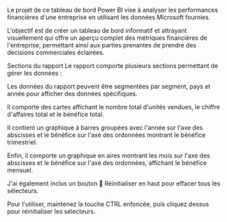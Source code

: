 
Le projet de ce tableau de bord Power BI vise à analyser les performances financières d'une entreprise en utilisant les données Microsoft fournies.

L'objectif est de créer un tableau de bord informatif et attrayant visuellement qui offre un aperçu complet des métriques financières de l'entreprise, permettant ainsi aux parties prenantes de prendre des décisions commerciales éclairées.

Sections du rapport
Le rapport comporte plusieurs sections permettant de gérer les données :

Les données du rapport peuvent être segmentées par segment, pays et année pour afficher des données spécifiques.

Il comporte des cartes affichant le nombre total d'unités vendues, le chiffre d'affaires total et le bénéfice total.

Il contient un graphique à barres groupées avec l'année sur l'axe des abscisses et le bénéfice sur l'axe des ordonnées montrant le bénéfice trimestriel.

Enfin, il comporte un graphique en aires montrant les mois sur l'axe des abscisses et le bénéfice sur l'axe des ordonnées, affichant le bénéfice mensuel.

J'ai également inclus un bouton 🔄 Réinitialiser en haut pour effacer tous les sélecteurs.

Pour l'utiliser, maintenez la touche CTRL enfoncée, puis cliquez dessus pour réinitialiser les sélecteurs.
